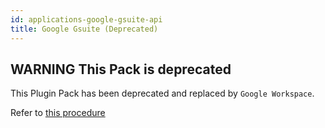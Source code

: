 ```yaml
---
id: applications-google-gsuite-api
title: Google Gsuite (Deprecated)
---
```


## **WARNING** This Pack is deprecated

This Plugin Pack has been deprecated and replaced by `Google Workspace`. 

Refer to [this procedure](applications-google-workspace-api)
